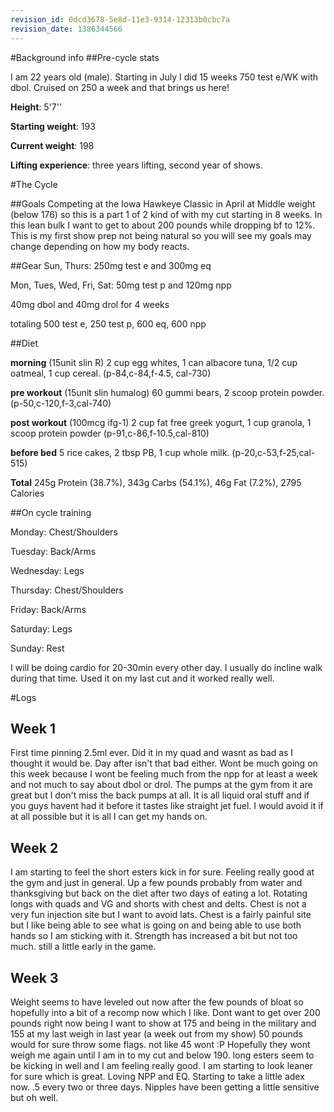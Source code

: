 ```yaml
---
revision_id: 0dcd3678-5e8d-11e3-9314-12313b0cbc7a
revision_date: 1386344566
---
```



#Background info
##Pre-cycle stats

I am 22 years old (male). Starting in July I did 15 weeks 750 test e/WK with dbol. Cruised on 250 a week and that brings us here!

**Height**:  5'7''

**Starting weight**: 193

**Current weight**: 198

**Lifting experience**: three years lifting, second year of shows.

#The Cycle

##Goals
Competing at the Iowa Hawkeye Classic in April at Middle weight (below 176) so this is a part 1 of 2 kind of with my cut starting in 8 weeks. In this lean bulk I want to get to about 200 pounds while dropping bf to 12%. This is my first show prep not being natural so you will see my goals may change depending on how my body reacts. 

##Gear
Sun, Thurs: 250mg test e and 300mg eq

Mon, Tues, Wed, Fri, Sat: 50mg test p and 120mg npp

40mg dbol and 40mg drol for 4 weeks

totaling 500 test e, 250 test p, 600 eq, 600 npp

##Diet

**morning** (15unit slin R) 2 cup egg whites, 1 can albacore tuna, 1/2 cup oatmeal, 1 cup cereal. (p-84,c-84,f-4.5, cal-730)

**pre workout** (15unit slin humalog) 60 gummi bears, 2 scoop protein powder.  (p-50,c-120,f-3,cal-740)

**post workout** (100mcg ifg-1) 2 cup fat free greek yogurt, 1 cup granola, 1 scoop protein powder (p-91,c-86,f-10.5,cal-810)

**before bed** 5 rice cakes, 2 tbsp PB, 1 cup whole milk. (p-20,c-53,f-25,cal-515)

**Total** 245g Protein (38.7%), 343g Carbs (54.1%), 46g Fat (7.2%), 2795 Calories


##On cycle training  

Monday: Chest/Shoulders

Tuesday: Back/Arms

Wednesday: Legs

Thursday: Chest/Shoulders

Friday: Back/Arms

Saturday: Legs

Sunday: Rest

I will be doing cardio for 20-30min every other day. I usually do incline walk during that time. Used it on my last cut and it worked really well. 

#Logs

## Week 1

First time pinning 2.5ml ever. Did it in my quad and wasnt as bad as I thought it would be. Day after isn't that bad either. Wont be much going on this week because I wont be feeling much from the npp for at least a week and not much to say about dbol or drol. The pumps at the gym from it are great but I don't miss the back pumps at all. It is all liquid oral stuff and if you guys havent had it before it tastes like straight jet fuel. I would avoid it if at all possible but it is all I can get my hands on. 

## Week 2

I am starting to feel the short esters kick in for sure. Feeling really good at the gym and just in general. Up a few pounds probably from water and thanksgiving but back on the diet after two days of eating a lot. Rotating longs with quads and VG and shorts with chest and delts. Chest is not a very fun injection site but I want to avoid lats. Chest is a fairly painful site but I like being able to see what is going on and being able to use both hands so I am sticking with it. Strength has increased a bit but not too much. still a little early in the game.

## Week 3

Weight seems to have leveled out now after the few pounds of bloat so hopefully into a bit of a recomp now which I like. Dont want to get over 200 pounds right now being I want to show at 175 and being in the military and 155 at my last weigh in last year (a week out from my show) 50 pounds would for sure throw some flags. not like 45 wont :P Hopefully they wont weigh me again until I am in to my cut and below 190. long esters seem to be kicking in well and I am feeling really good. I am starting to look leaner for sure which is great. Loving NPP and EQ. Starting to take a little adex now. .5 every two or three days. Nipples have been getting a little sensitive but oh well.